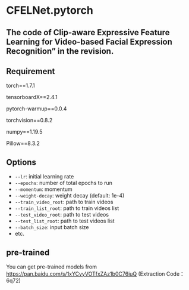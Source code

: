 # CFELNet.pytorch

## The code of Clip-aware Expressive Feature Learning for Video-based Facial Expression Recognition” in the revision.

## Requirement
torch==1.7.1

tensorboardX==2.4.1

pytorch-warmup==0.0.4

torchvision==0.8.2

numpy==1.19.5

Pillow==8.3.2


## Options
* ``` --lr ```: initial learning rate
* ``` --epochs ```: number of total epochs to run
* ``` --momentum ```: momentum
* ``` --weight-decay ```: weight decay (default: 1e-4)
* ``` --train_video_root ```: path to train videos
* ``` --train_list_root ```: path to train videos list
* ``` --test_video_root ```: path to test videos
* ``` --test_list_root ```: path to test videos list
* ``` --batch_size ```: input batch size
* etc.

## pre-trained
You can get pre-trained models from https://pan.baidu.com/s/1xYCvyVOTfxZAz1b0C76iuQ (Extraction Code：6q72) 
